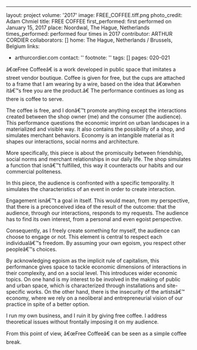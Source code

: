 ---
layout: project
volume: '2017'
image: FREE_COFFEE.tiff.png
photo_credit: Adam Chmiel
title: FREE COFFEE
first_performed: first performed on January 15, 2017
place: Noordwal, The Hague, Netherlands
times_performed: performed four times in 2017
contributor: ARTHUR CORDIER
collaborators: []
home: The Hague, Netherlands / Brussels, Belgium
links:
- arthurcordier.com
contact: ''
footnote: ''
tags: []
pages: 020-021



â€œFree Coffeeâ€ is a work developed in public space that imitates a street vendor boutique. Coffee is given for free, but the cups are attached to a frame that I am wearing by a wire, based on the idea that  â€œwhen itâ€™s free you are the product.â€ The performance continues as long as there is coffee to serve.

The coffee is free, and I donâ€™t promote anything except the interactions created between the shop owner (me) and the consumer (the audience). This performance questions the economic imprint on urban landscapes in a materialized and visible way. It also contains the possibility of a shop, and simulates merchant behaviors. Economy is an intangible material as it shapes our interactions, social norms and architecture.

More specifically, this piece is about the promiscuity between friendship, social norms and merchant relationships in our daily life. The shop simulates a function that isnâ€™t fulfilled, this way it counteracts our habits and our commercial politeness.

In this piece, the audience is confronted with a specific temporality. It simulates the characteristics of an event in order to create interaction.

Engagement isnâ€™t a goal in itself. This would mean, from my perspective, that there is a preconceived idea of the result of the outcome: that the audience, through our interactions, responds to my requests. The audience has to find its own interest, from a personal and even egoist perspective.

Consequently, as I freely create something for myself, the audience can choose to engage or not. This element is central to respect each individualâ€™s freedom. By assuming your own egoism, you respect other peopleâ€™s choices.

By acknowledging egoism as the implicit rule of capitalism, this performance gives space to tackle economic dimensions of interactions in their complexity, and on a social level. This introduces wider economic topics. On one hand is my interest to be involved in the making of public and urban space, which is characterized through installations and site-specific works. On the other hand, there is the insecurity of the artistsâ€™ economy, where we rely on a neoliberal and entrepreneurial vision of our practice in spite of a better option.

I run my own business, and I ruin it by giving free coffee. I address theoretical issues without frontally imposing it on my audience.

From this point of view, â€œFree Coffeeâ€ can be seen as a simple coffee break.
